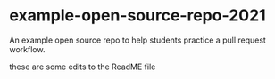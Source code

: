 # example-open-source-repo-2021

An example open source repo to help students practice a pull request workflow.



these are some edits to the ReadME file